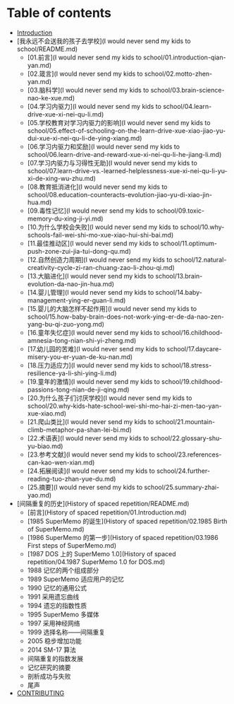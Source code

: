 # Table of contents

* [Introduction](README.md)
* [我永远不会送我的孩子去学校](I would never send my kids to school/README.md)
  * [01.前言](I would never send my kids to school/01.introduction-qian-yan.md)
  * [02.箴言](I would never send my kids to school/02.motto-zhen-yan.md)
  * [03.脑科学](I would never send my kids to school/03.brain-science-nao-ke-xue.md)
  * [04.学习内驱力](I would never send my kids to school/04.learn-drive-xue-xi-nei-qu-li.md)
  * [05.学校教育对学习内驱力的影响](I would never send my kids to school/05.effect-of-schooling-on-the-learn-drive-xue-xiao-jiao-yu-dui-xue-xi-nei-qu-li-de-ying-xiang.md)
  * [06.学习内驱力和奖励](I would never send my kids to school/06.learn-drive-and-reward-xue-xi-nei-qu-li-he-jiang-li.md)
  * [07.学习内驱力与习得性无助](I would never send my kids to school/07.learn-drive-vs.-learned-helplessness-xue-xi-nei-qu-li-yu-xi-de-xing-wu-zhu.md)
  * [08.教育抵消进化](I would never send my kids to school/08.education-counteracts-evolution-jiao-yu-di-xiao-jin-hua.md)
  * [09.毒性记忆](I would never send my kids to school/09.toxic-memory-du-xing-ji-yi.md)
  * [10.为什么学校会失败](I would never send my kids to school/10.why-schools-fail-wei-shi-mo-xue-xiao-hui-shi-bai.md)
  * [11.最佳推动区](I would never send my kids to school/11.optimum-push-zone-zui-jia-tui-dong-qu.md)
  * [12.自然创造力周期](I would never send my kids to school/12.natural-creativity-cycle-zi-ran-chuang-zao-li-zhou-qi.md)
  * [13.大脑进化](I would never send my kids to school/13.brain-evolution-da-nao-jin-hua.md)
  * [14.婴儿管理](I would never send my kids to school/14.baby-management-ying-er-guan-li.md)
  * [15.婴儿的大脑怎样不起作用](I would never send my kids to school/15.how-baby-brain-does-not-work-ying-er-de-da-nao-zen-yang-bu-qi-zuo-yong.md)
  * [16.童年失忆症](I would never send my kids to school/16.childhood-amnesia-tong-nian-shi-yi-zheng.md)
  * [17.幼儿园的苦难](I would never send my kids to school/17.daycare-misery-you-er-yuan-de-ku-nan.md)
  * [18.压力适应力](I would never send my kids to school/18.stress-resilience-ya-li-shi-ying-li.md)
  * [19.童年的激情](I would never send my kids to school/19.childhood-passions-tong-nian-de-ji-qing.md)
  * [20.为什么孩子们讨厌学校](I would never send my kids to school/20.why-kids-hate-school-wei-shi-mo-hai-zi-men-tao-yan-xue-xiao.md)
  * [21.爬山类比](I would never send my kids to school/21.mountain-climb-metaphor-pa-shan-lei-bi.md)
  * [22.术语表](I would never send my kids to school/22.glossary-shu-yu-biao.md)
  * [23.参考文献](I would never send my kids to school/23.references-can-kao-wen-xian.md)
  * [24.拓展阅读](I would never send my kids to school/24.further-reading-tuo-zhan-yue-du.md)
  * [25.摘要](I would never send my kids to school/25.summary-zhai-yao.md)
* [间隔重复的历史](History of spaced repetition/README.md)
  * [前言](History of spaced repetition/01.Introduction.md)
  * [1985 SuperMemo 的诞生](History of spaced repetition/02.1985 Birth of SuperMemo.md)
  * [1986 SuperMemo 的第一步](History of spaced repetition/03.1986 First steps of SuperMemo.md)
  * [1987 DOS 上的 SuperMemo 1.0](History of spaced repetition/04.1987 SuperMemo 1.0 for DOS.md)
  * 1988 记忆的两个组成部分
  * 1989 SuperMemo 适应用户的记忆
  * 1990 记忆的通用公式
  * 1991 采用遗忘曲线
  * 1994 遗忘的指数性质
  * 1995 SuperMemo 多媒体
  * 1997 采用神经网络
  * 1999 选择名称——间隔重复
  * 2005 稳步增加功能
  * 2014 SM-17 算法
  * 间隔重复的指数发展
  * 记忆研究的摘要
  * 剖析成功与失败
  * 尾声
* [CONTRIBUTING](contributing.md)

